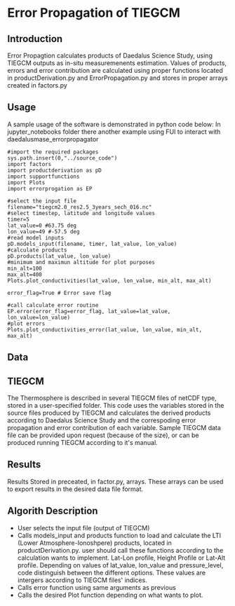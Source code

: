 # Error Propagation of TIEGCM
## Introduction
Error Propagtion calculates products of Daedalus Science Study, using TIEGCM outputs as in-situ measuremenents estimation.
Values of products, errors and error contribution are calculated using proper functions located in productDerivation.py and ErrorPropagation.py and stores in proper arrays created in factors.py

## Usage
A sample usage of the software is demonstrated in python code below:
In jupyter_notebooks folder there another example using FUI to interact with daedalusmase_errorpropagator
```
#import the required packages
sys.path.insert(0,"../source_code")
import factors
import productderivation as pD
import supportfunctions
import Plots
import errorprogation as EP

#select the input file
filename="tiegcm2.0_res2.5_3years_sech_016.nc"
#select timestep, latitude and longitude values
timer=5
lat_value=0 #63.75 deg
lon_value=49 #-57.5 deg
#read model inputs
pD.models_input(filename, timer, lat_value, lon_value)
#calculate products
pD.products(lat_value, lon_value)
#minimum and maximun altitude for plot purposes
min_alt=100
max_alt=400
Plots.plot_conductivities(lat_value, lon_value, min_alt, max_alt)

error_flag=True # Error save flag

#call calculate error routine
EP.error(error_flag=error_flag, lat_value=lat_value, lon_value=lon_value)
#plot errors
Plots.plot_conductivities_error(lat_value, lon_value, min_alt, max_alt)
```

## Data

## TIEGCM
The Thermosphere is described in several TIEGCM files of netCDF type, stored in a user-specified folder.
This code uses the variables stored in the source files produced by TIEGCM and calculates the derived products according to Daedalus Science Study and the correspoding error propagation and error contribution of each variable.
Sample TIEGCM data file can be provided upon request (because of the size), or can be produced running TIEGCM according to it's manual.

## Results
Results Stored in preceated, in factor.py, arrays. These arrays can be used to export results in the desired data file format.

## Algorith Description
- User selects the input file (output of TIEGCM)
- Calls models_input and products function to load and calculate the LTI (Lower Atmosphere-Ionoshpere) products, located in productDerivation.py. user should call these functions according to the calculation wants to implement. Lat-Lon profile, Height Profile or Lat-Alt profile. Depending on values of lat_value, lon_value and pressure_level, code distinguish between the different options. These values are intergers according to TIEGCM files' indices.
- Calls error function using same arguments as previous
- Calls the desired Plot function depending on what wants to plot.